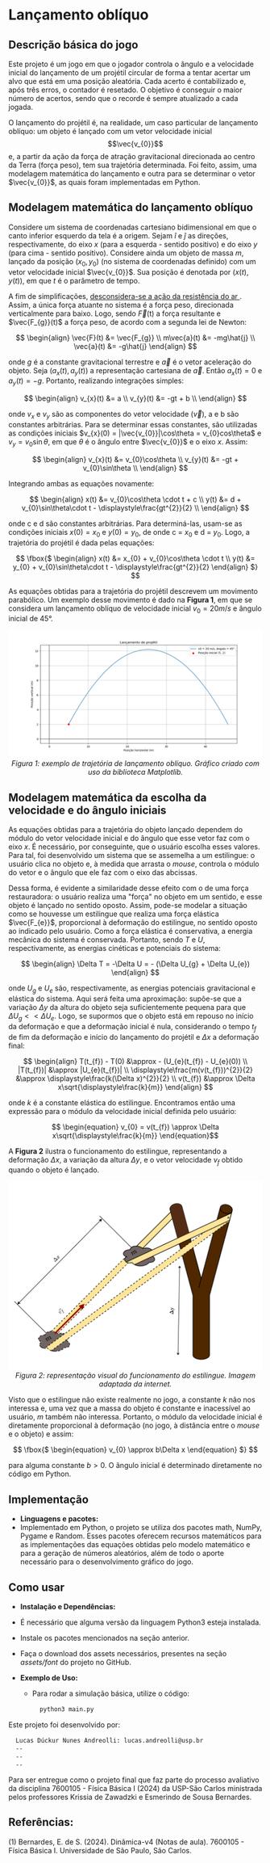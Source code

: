 # Lançamento oblíquo
## Descrição básica do jogo 
Este projeto é um jogo em que o jogador controla o ângulo e a velocidade inicial do lançamento de um projétil circular de forma a tentar acertar um alvo que está em uma posição aleatória. Cada acerto é contabilizado e, após três erros, o contador é resetado. O objetivo é conseguir o maior número de acertos, sendo que o recorde é sempre atualizado a cada jogada.

O lançamento do projétil é, na realidade, um caso particular de lançamento oblíquo: um objeto é lançado com um vetor velocidade inicial $$\vec{v_{0}}$$ e, a partir da ação da força de atração gravitacional direcionada ao centro da Terra (força peso), tem sua trajetória determinada. Foi feito, assim, uma modelagem matemática do lançamento e outra para se determinar o vetor $\vec{v_{0}}$, as quais foram implementadas em Python. 

## Modelagem matemática do lançamento oblíquo
Considere um sistema de coordenadas cartesiano bidimensional em que o canto inferior esquerdo da tela é a origem. Sejam $\hat{i}$ e $\hat{j}$ as direções, respectivamente, do eixo $x$ (para a esquerda - sentido positivo) e do eixo $y$ (para cima - sentido positivo). Considere ainda um objeto de massa $m$, lançado da posição $(x_{0}, y_{0})$ (no sistema de coordenadas definido) com um vetor velocidade inicial $\vec{v_{0}}$. Sua posição é denotada por $(x(t), y(t))$, em que $t$ é o parâmetro de tempo.

A fim de simplificações, 	<ins> desconsidera-se a ação da resistência do ar </ins>. Assim, a única força atuante no sistema é a força peso, direcionada verticalmente para baixo. Logo, sendo $\vec{F}$(t) a força resultante e $\vec{F_{g}}(t)$ a força peso, de acordo com a segunda lei de Newton:

$$ \begin{align}
\vec{F}(t) &=  \vec{F_{g}} \\
  m\vec{a}(t) &= -mg\hat{j} \\
  \vec{a}(t) &= -g\hat{j}
 \end{align} $$

 onde $g$ é a constante gravitacional terrestre e $\vec{a}$ é o vetor aceleração do objeto. Seja $(a_{x}(t), a_{y}(t))$ a representação cartesiana de $\vec{a}$. Então $a_{x}(t) = 0$ e $a_{y}(t) = -g$. Portanto, realizando integrações simples:
 
$$ \begin{align}
 v_{x}(t) &= a \\
  v_{y}(t) &= -gt + b \\
 \end{align} $$

 onde $v_{x}$ e $v_{y}$ são as componentes do vetor velocidade ($\vec{v}$), a e b são constantes arbitrárias. Para se determinar essas constantes, são utilizadas as condições iniciais $v_{x}(0) = |\vec{v_{0}}|\cos\theta = v_{0}cos\theta$ e $v_{y} = v_{0}\sin\theta$, em que $\theta$ é o ângulo entre $\vec{v_{0}}$ e o eixo $x$. Assim:

$$ \begin{align}
 v_{x}(t) &= v_{0}\cos\theta \\
  v_{y}(t) &= -gt + v_{0}\sin\theta \\
 \end{align} $$

 Integrando ambas as equações novamente:

 $$ \begin{align}
 x(t) &= v_{0}\cos\theta \cdot t + c \\
  y(t) &= d + v_{0}\sin\theta\cdot t - \displaystyle\frac{gt^{2}}{2} \\
 \end{align} $$

 onde c e d são constantes arbitrárias. Para determiná-las, usam-se as condições iniciais $x(0) = x_{0}$ e $y(0) = y_{0}$, de onde c = $x_{0}$ e d = $y_{0}$. Logo, a trajetória do projétil é dada pelas equações:

 $$ \fbox{$
 \begin{align} 
 x(t) &= x_{0} + v_{0}\cos\theta \cdot t \\
  y(t) &= y_{0} + v_{0}\sin\theta\cdot t - \displaystyle\frac{gt^{2}}{2} 
  \end{align}
  $}
  $$

  As equações obtidas para a trajetória do projétil descrevem um movimento parabólico. Um exemplo desse movimento é dado na **Figura 1**, em que se considera um lançamento oblíquo de velocidade inicial $v_{0} = 20m/s$ e ângulo inicial de 45°.

  <p align="center">
  <img src="Imagens/ProjetilExv2.png" alt="Descrição da imagem">
  <em>Figura 1: exemplo de trajetória de lançamento oblíquo. Gráfico criado com uso da biblioteca Matplotlib.</em>
  <br>
</p>

  ## Modelagem matemática da escolha da velocidade e do ângulo iniciais
 
 As equações obtidas para a trajetória do objeto lançado dependem do módulo do vetor velocidade inicial e do ângulo que esse vetor faz com o eixo $x$. É necessário, por conseguinte, que o usuário escolha esses valores. Para tal, foi desenvolvido um sistema que se assemelha a um estilingue: o usuário clica no objeto e, à medida que arrasta o *mouse*, controla o módulo do vetor e o ângulo que ele faz com o eixo das abcissas.

 Dessa forma, é evidente a similaridade desse efeito com o de uma força restauradora: o usuário realiza uma "força" no objeto em um sentido, e esse objeto é lançado no sentido oposto. Assim, pode-se modelar a situação como se houvesse um estilingue que realiza uma força elástica $\vec{F_{e}}$, proporcional à deformação do estilingue, no sentido oposto ao indicado pelo usuário. Como a força elástica é conservativa, a energia mecânica do sistema é conservada. Portanto, sendo $T$ e $U$, respectivamente, as energias cinéticas e potenciais do sistema:

 $$ \begin{align}
\Delta T = -\Delta U = - (\Delta U_{g} + \Delta U_{e})
 \end{align} $$

 onde $U_{g}$ e $U_{e}$ são, respectivamente, as energias potenciais gravitacional e elástica do sistema. Aqui será feita uma aproximação: supõe-se que a variação $\Delta y$ da altura do objeto seja suficientemente pequena para que $\Delta U_{g} << \Delta U_{e}$. Logo, se supormos que o objeto está em repouso no início da deformação e que a deformação inicial é nula, considerando o tempo $t_{f}$ de fim da deformação e início do lançamento do projétil e $\Delta x$ a deformação final:

$$ \begin{align}
T(t_{f}) - T(0) &\approx - (U_{e}(t_{f}) - U_{e}(0)) \\
|T(t_{f})| &\approx |U_{e}(t_{f})| \\
\displaystyle\frac{m(v(t_{f}))^{2}}{2} &\approx \displaystyle\frac{k(\Delta x)^{2}}{2} \\
v(t_{f}) &\approx \Delta x\sqrt{\displaystyle\frac{k}{m}}
 \end{align} $$

 onde $k$ é a constante elástica do estilingue. Encontramos então uma expressão para o módulo da velocidade inicial definida pelo usuário:
 
$$ \begin{equation}
v_{0} = v(t_{f}) \approx \Delta x\sqrt{\displaystyle\frac{k}{m}}  
\end{equation}$$

A **Figura 2** ilustra o funcionamento do estilingue, representando a deformação $\Delta x$, a variação da altura $\Delta y$, e o vetor velocidade $v_{f}$ obtido quando o objeto é lançado.

  <p align="center">
  <img src="Imagens/estilingue.png" alt="Descrição da imagem">
  <em>Figura 2: representação visual do funcionamento do estilingue. Imagem adaptada da internet.</em>
  <br>
</p>

Visto que o estilingue não existe realmente no jogo, a constante $k$ não nos interessa e, uma vez que a massa do objeto é constante e inacessível ao usuário, $m$ também não interessa. Portanto, o módulo da velocidade inicial é diretamente proporcional à deformação (no jogo, à distância entre o *mouse* e o objeto) e assim:

 $$ \fbox{$
 \begin{equation} 
 v_{0} \approx b\Delta x 
  \end{equation}
  $}
  $$

  para alguma constante $b > 0$. O ângulo inicial é determinado diretamente no código em Python.

  ## Implementação

  - **Linguagens e pacotes:**
  - Implementado em Python, o projeto se utiliza dos pacotes math, NumPy, Pygame e Random. Esses pacotes oferecem recursos matemáticos para as implementações das equações obtidas pelo modelo matemático e para a geração de números aleatórios, além de todo o aporte necessário para o desenvolvimento gráfico do jogo.


## Como usar

- **Instalação e Dependências:**
- É necessário que alguma versão da linguagem Python3 esteja instalada.
- Instale os pacotes mencionados na seção anterior.
- Faça o download dos assets necessários, presentes na seção *assets/font* do projeto no GitHub.

- **Exemplo de Uso:**  
  - Para rodar a simulação básica, utilize o código:
    ```python
      python3 main.py
    ```

Este projeto foi desenvolvido por:
  
      Lucas Dúckur Nunes Andreolli: lucas.andreolli@usp.br
      --
      --
      --
    
  Para ser entregue como o projeto final que faz parte  do processo avaliativo da disciplina 7600105 - Física Básica I (2024) da USP-São Carlos ministrada pelos professores Krissia de Zawadzki e Esmerindo de Sousa Bernardes.

 ## Referências: 
 (1) Bernardes, E. de S. (2024). Dinâmica-v4 (Notas de aula). 7600105 - Física Básica I. Universidade de São Paulo, São Carlos.
 
  


 



